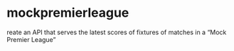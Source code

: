 # mockpremierleague
reate an API that serves the latest scores of fixtures of matches in a “Mock Premier League”
